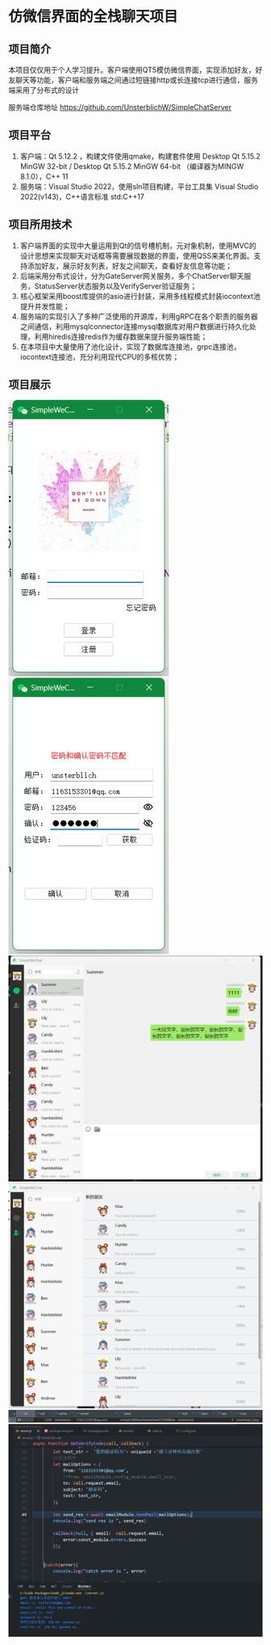 # 仿微信界面的全栈聊天项目

## 项目简介
本项目仅仅用于个人学习提升。客户端使用QT5模仿微信界面，实现添加好友，好友聊天等功能，客户端和服务端之间通过短链接http或长连接tcp进行通信，服务端采用了分布式的设计

服务端仓库地址 https://github.com/UnsterblichW/SimpleChatServer

## 项目平台
1. 客户端：Qt 5.12.2 ，构建文件使用qmake，构建套件使用 Desktop Qt 5.15.2 MinGW 32-bit / Desktop Qt 5.15.2 MinGW 64-bit （编译器为MINGW 8.1.0），C++ 11
2. 服务端：Visual Studio 2022，使用sln项目构建，平台工具集 Visual Studio 2022(v143)，C++语言标准 std:C++17

## 项目所用技术
1. 客户端界面的实现中大量运用到Qt的信号槽机制，元对象机制，使用MVC的设计思想来实现聊天对话框等需要展现数据的界面，使用QSS来美化界面。支持添加好友，展示好友列表，好友之间聊天，查看好友信息等功能；
2. 后端采用分布式设计，分为GateServer网关服务，多个ChatServer聊天服务，StatusServer状态服务以及VerifyServer验证服务；
3. 核心框架采用boost库提供的asio进行封装，采用多线程模式封装iocontext池提升并发性能；
4. 服务端的实现引入了多种广泛使用的开源库，利用gRPC在各个职责的服务器之间通信，利用mysqlconnector连接mysql数据库对用户数据进行持久化处理，利用hiredis连接redis作为缓存数据来提升服务端性能；
5. 在本项目中大量使用了池化设计，实现了数据库连接池，grpc连接池，iocontext连接池，充分利用现代CPU的多核优势；

## 项目展示
![登录界面](ShowPics/登录界面.png)
![注册界面](ShowPics/注册界面.png)
![聊天界面](ShowPics/chat.png)
![好友界面](ShowPics/friend.png)
![数据库格式界面](ShowPics/mysql_data.png)
![验证码服务器](ShowPics/VerifyServer.png)
